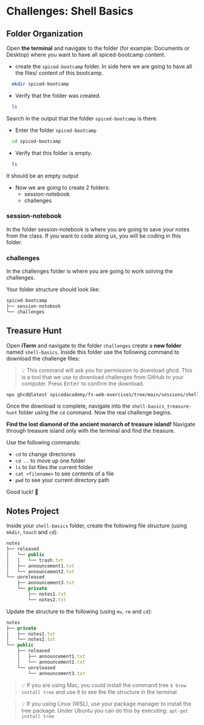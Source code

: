 # Challenges: Shell Basics

## Folder Organization

Open **the terminal** and navigate to the folder (for example: Documents or Desktop) where you want to have all spiced-bootcamp content.

- create the `spiced-bootcamp` folder. In side here we are going to have all the files/ content of this bootcamp.

```bash
  mkdir spiced-bootcamp
```

- Verify that the folder was created.

```bash
  ls
```

Search in the output that the folder `spiced-bootcamp` is there.

- Enter the folder `spiced-bootcamp`

```bash
  cd spiced-bootcamp
```

- Verify that this folder is empty.

```bash
  ls
```

It should be an empty output

- Now we are going to create 2 folders:
  - session-notebook
  - challenges

### session-notebook

In the folder session-notebook is where you are going to save your notes from the class. If you want to code along us, you will be coding in this folder.

### challenges

In the challenges folder is where you are going to work solving the challenges.

Your folder structure should look like:

```js
spiced-bootcamp
├── session-notebook
└── challenges
```

## Treasure Hunt

Open **iTerm** and navigate to the folder `challenges` create a **new folder** named `shell-basics`. Inside this folder use the following command to download the challenge files:

> 💡 This command will ask you for permission to download ghcd. This is a tool that we use to
> download challenges from GitHub to your computer. Press <kbd>Enter</kbd> to confirm the download.

```bash
npx ghcd@latest spicedacademy/fs-web-exercises/tree/main/sessions/shell-basics/treasure-hunt
```

Once the download is complete, navigate into the `shell-basics_treasure-hunt` folder using the `cd` command. Now
the real challenge begins.

**Find the lost diamond of the ancient monarch of treasure island!** Navigate through treasure
island only with the terminal and find the treasure.

Use the following commands:

- `cd` to change directories
- `cd ..` to move up one folder
- `ls` to list files the current folder
- `cat <filename>` to see contents of a file
- `pwd` to see your current directory path

Good luck! 💎

## Notes Project

Inside your `shell-basics` folder, create the following file structure (using `mkdir`,
`touch` and `cd`):

```js
notes
├── released
│   └── public
│   │   └── trash.txt
│   ├── announcement1.txt
│   └── announcement2.txt
└── unreleased
    ├── announcement3.txt
    └── private
        ├── notes1.txt
        └── notes2.txt
```

Update the structure to the following (using `mv`, `rm` and `cd`):

```js
notes
├── private
│   ├── notes1.txt
│   └── notes2.txt
└── public
    ├── released
    │   ├── announcement1.txt
    │   └── announcement2.txt
    └── unreleased
        └── announcement3.txt
```

> 💡 If you are using Mac, you could install the command tree `$ brew install tree` and use
> it to see the file structure in the terminal.

> 💡 If you using Linux (WSL), use your package manager to install the tree package. Under Ubuntu you can do this by executing:
> `apt-get install tree`
